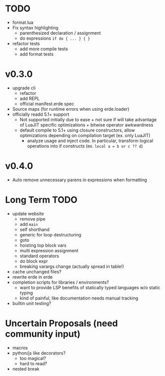 # TODO

- format.lua
- Fix syntax highlighting
  - parenthesized declaration / assignment
  - do expressions `if do { ... } { }`
- refactor tests
  - add more compile tests
  - add format tests

# v0.3.0

- upgrade cli
  - refactor
  - add REPL
  - official manifest.erde spec
- Source maps (for runtime errors when using erde.loader)
- officially readd 5.1+ support
  - Not supported initially due to ease + not sure if will take advantage of
    LuaJIT specific optimizations + bitwise operator awkwardness
  - default compile to 5.1+ using closure constructors, allow optimizations 
    depending on compilation target (ex. only LuaJIT)
    - analyze usage and inject code. In particular, transform logical operations 
      into if constructs (ex. `local a = b or c ?? d`)

# v0.4.0

- Auto remove unnecessary parens in expressions when formatting

# Long Term TODO

- update website
  - remove pipe
  - add `main`
  - self shorthand
  - generic for loop destructuring
  - goto
  - hoisting top block vars
  - multi expression assignment
  - standard operators
  - do block expr
  - breaking varargs change (actually spread in table!)
- cache unchanged files?
- rewrite erde in erde
- completion scripts for libraries / environments?
  - want to provide LSP benefits of statically typed languages w/o static typing
  - kind of painful, like documentation needs manual tracking
- builtin unit testing?

# Uncertain Proposals (need community input)

- macros
- python/js like decorators?
  - too magical?
  - hard to read?
- nested break
